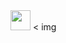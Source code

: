<img height="32" width="32" src="https://cdn.jsdelivr.net/npm/simple-icons@v5/icons/web.svg" />
< img <https://raw.githubusercontent.com/github/explore/80688e429a7d4ef2fca1e82350fe8e3517d3494d/topics/css/css.png />
